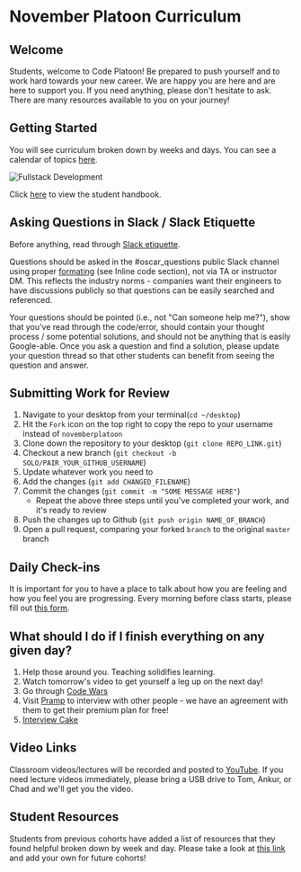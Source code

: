 # November Platoon Curriculum

## Welcome
Students, welcome to Code Platoon! Be prepared to push yourself and to work hard towards your new career. We are happy you are here and are here to support you. If you need anything, please don't hesitate to ask. There are many resources available to you on your journey!

## Getting Started
You will see curriculum broken down by weeks and days. You can see a calendar of topics [here](https://docs.google.com/spreadsheets/d/178C1rmf7rt3ya5tRDOog1g6TYQPetc1xWjI5b5n2ruU/edit?usp=sharing).

![Fullstack Development](https://github.com/novemberplatoon/curriculum/blob/master/week-01/lecture-materials/cp_fullstack_development.png)

Click [here](https://docs.google.com/document/d/1KgNFbDhihSJv6OGYjFDhESaDJ6ljOyVoRQse7oQH1I0/edit?usp=sharing) to view the student handbook.

## Asking Questions in Slack / Slack Etiquette
Before anything, read through [Slack etiquette](https://slack.com/blog/collaboration/etiquette-tips-in-slack).

Questions should be asked in the #oscar_questions public Slack channel using proper [formating](https://slack.com/help/articles/202288908-Format-your-messages) (see Inline code section), not via TA or instructor DM. This reflects the industry norms - companies want their engineers to have discussions publicly so that questions can be easily searched and referenced.

Your questions should be pointed (i.e., not "Can someone help me?"), show that you’ve read through the code/error, should contain your thought process / some potential solutions, and should not be anything that is easily Google-able. Once you ask a question and find a solution, please update your question thread so that other students can benefit from seeing the question and answer.

## Submitting Work for Review
1. Navigate to your desktop from your terminal(`cd ~/desktop`)
2. Hit the `Fork` icon on the top right to copy the repo to your username instead of `novemberplatoon`
3. Clone down the repository to your desktop (`git clone REPO_LINK.git`)
4. Checkout a new branch (`git checkout -b SOLO/PAIR_YOUR_GITHUB_USERNAME`)
5. Update whatever work you need to
6. Add the changes (`git add CHANGED_FILENAME`)
7. Commit the changes (`git commit -m "SOME MESSAGE HERE"`)
   - Repeat the above three steps until you've completed your work, and it's ready to review
8. Push the changes up to Github (`git push origin NAME_OF_BRANCH`)
9. Open a pull request, comparing your forked `branch` to the original `master` branch

## Daily Check-ins
It is important for you to have a place to talk about how you are feeling and how you feel you are progressing. Every morning before class starts, please fill out [this form](https://forms.gle/Mj3WUQih2Cf4Hy4x5).

## What should I do if I finish everything on any given day?
1. Help those around you. Teaching solidifies learning.
2. Watch tomorrow's video to get yourself a leg up on the next day!
3. Go through [Code Wars](https://www.codewars.com/)
4. Visit [Pramp](https://www.pramp.com/promo/codeplatoon) to interview with other people - we have an agreement with them to get their premium plan for free!
5. [Interview Cake](https://www.interviewcake.com/)

## Video Links
Classroom videos/lectures will be recorded and posted to [YouTube](https://www.youtube.com/channel/UCASZ7zW_Egu0T4KG3YEdGfw/videos). If you need lecture videos immediately, please bring a USB drive to Tom, Ankur, or Chad and we'll get you the video.

## Student Resources
Students from previous cohorts have added a list of resources that they found helpful broken down by week and day. Please take a look at [this link](https://docs.google.com/spreadsheets/d/1nX1ylt8AOWVnwZ5v-naN7K2bfhlfZm8TRzepOuXdqWw/edit#gid=0) and add your own for future cohorts!
